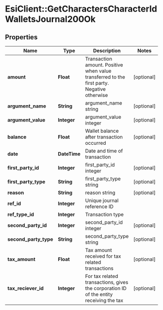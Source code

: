 # EsiClient::GetCharactersCharacterIdWalletsJournal200Ok

## Properties
Name | Type | Description | Notes
------------ | ------------- | ------------- | -------------
**amount** | **Float** | Transaction amount. Positive when value transferred to the first party. Negative otherwise | [optional] 
**argument_name** | **String** | argument_name string | [optional] 
**argument_value** | **Integer** | argument_value integer | [optional] 
**balance** | **Float** | Wallet balance after transaction occurred | [optional] 
**date** | **DateTime** | Date and time of transaction | 
**first_party_id** | **Integer** | first_party_id integer | [optional] 
**first_party_type** | **String** | first_party_type string | [optional] 
**reason** | **String** | reason string | [optional] 
**ref_id** | **Integer** | Unique journal reference ID | 
**ref_type_id** | **Integer** | Transaction type | 
**second_party_id** | **Integer** | second_party_id integer | [optional] 
**second_party_type** | **String** | second_party_type string | [optional] 
**tax_amount** | **Float** | Tax amount received for tax related transactions | [optional] 
**tax_reciever_id** | **Integer** | For tax related transactions, gives the corporation ID of the entity receiving the tax | [optional] 


